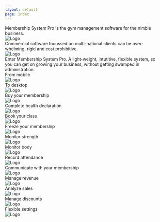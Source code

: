 ```yaml
---
layout: default
page: index
---
```


<section>
  <div class="canvas canvas-text canvas-black canvas-embossed mt-0">
    Membership System Pro is the gym management software for the nimble business.
  </div>

  <div class="canvas canvas-image canvas-gray100 canvas-embossed my-2">
    <img class= 'feature' src="<%= relative_url '/images/clients_mobile.png' %>" alt="Logo" />
  </div>

  <div class="canvas canvas-text canvas-black canvas-embossed">
    Commercial software focussed on multi-national clients can be over-whelming, rigid and cost prohibitive.
  </div>

  <div class="canvas canvas-image canvas-gray100 canvas-embossed my-2">
    <img class= 'feature' src="<%= relative_url '/images/client_mobile.png' %>" alt="Logo" />
  </div>  

  <div class="canvas canvas-text canvas-black canvas-embossed mb-3">
    Enter Membership System Pro. A light-weight, intutitive, flexible system, so you can get on growing your business, without getting swamped in administration.
  </div>

  <div class="canvas canvas-text canvas-black canvas-embossed">
    From mobile
  </div>

  <div class="canvas canvas-image canvas-gray100 canvas-embossed my-2">
    <img class= 'feature' src="<%= relative_url '/images/timetable_small.png' %>" alt="Logo" />
  </div>

  <div class="canvas canvas-text canvas-black canvas-embossed">
    To desktop
  </div>

  <div class="canvas canvas-image canvas-gray100 canvas-embossed my-2">
    <img class= 'feature' src="<%= relative_url '/images/timetable_large.png' %>" alt="Logo" />
  </div>

  <div class="canvas canvas-text canvas-black canvas-embossed">
    Buy your membership
  </div>

  <div class="canvas canvas-image canvas-gray100 canvas-embossed my-2">
    <img class= 'feature' src="<%= relative_url '/images/buy_online.png' %>" alt="Logo" />
  </div>

  <div class="canvas canvas-text canvas-black canvas-embossed">
    Complete health declaration
  </div>
  
  <div class="canvas canvas-image canvas-gray100 canvas-embossed my-2">
    <img class= 'feature' src="<%= relative_url '/images/declaration.png' %>" alt="Logo" />
  </div>  

  <div class="canvas canvas-text canvas-black canvas-embossed">
    Book your class
  </div>

  <div class="canvas canvas-image canvas-gray100 canvas-embossed my-2">
    <img class= 'feature' src="<%= relative_url '/images/booking_page.png' %>" alt="Logo" />
  </div>

  <div class="canvas canvas-text canvas-black canvas-embossed">
    Freeze your membership
  </div>

  <div class="canvas canvas-image canvas-gray100 canvas-embossed my-2">
    <img class= 'feature' src="<%= relative_url '/images/modification_freeze.png' %>" alt="Logo" />
  </div>

  <div class="canvas canvas-text canvas-black canvas-embossed">
    Monitor strength
  </div>
  
  <div class="canvas canvas-image canvas-gray100 canvas-embossed my-2">
    <img class= 'feature' src="<%= relative_url '/images/strength_marker.png' %>" alt="Logo" />
  </div>

  <div class="canvas canvas-text canvas-black canvas-embossed">
    Monitor body
  </div>

  <div class="canvas canvas-image canvas-gray100 canvas-embossed my-2">
    <img class= 'feature' src="<%= relative_url '/images/body_marker.png' %>" alt="Logo" />
  </div>

  <div class="canvas canvas-text canvas-black canvas-embossed">
    Record attendance
  </div>

  <div class="canvas canvas-image canvas-gray100 canvas-embossed my-2">
    <img class= 'feature' src="<%= relative_url '/images/class_attendance.png' %>" alt="Logo" />
  </div>

  <div class="canvas canvas-text canvas-black canvas-embossed">
    Communicate with your membership
  </div>

  <div class="canvas canvas-image canvas-gray100 canvas-embossed my-2">
    <img class= 'feature' src="<%= relative_url '/images/announcement.png' %>" alt="Logo" />
  </div>

  <div class="canvas canvas-text canvas-black canvas-embossed">
    Manage revenue
  </div>

  <div class="canvas canvas-image canvas-gray100 canvas-embossed my-2">
    <img class= 'feature' src="<%= relative_url '/images/payment.png' %>" alt="Logo" />
  </div>

  <div class="canvas canvas-text canvas-black canvas-embossed">
    Analyze sales
  </div>

  <div class="canvas canvas-image canvas-gray100 canvas-embossed my-2">
    <img class= 'feature' src="<%= relative_url '/images/purchase_analysis.png' %>" alt="Logo" />
  </div>

  <div class="canvas canvas-text canvas-black canvas-embossed">
    Manage discounts
  </div>

  <div class="canvas canvas-image canvas-gray100 canvas-embossed my-2">
    <img class= 'feature' src="<%= relative_url '/images/discount.png' %>" alt="Logo" />
  </div>

  <div class="canvas canvas-text canvas-black canvas-embossed">
    Flexible settings
  </div>

  <div class="canvas canvas-image canvas-gray100 canvas-embossed my-2">
    <img class= 'feature' src="<%= relative_url '/images/settings.png' %>" alt="Logo" />
  </div>

</section>

